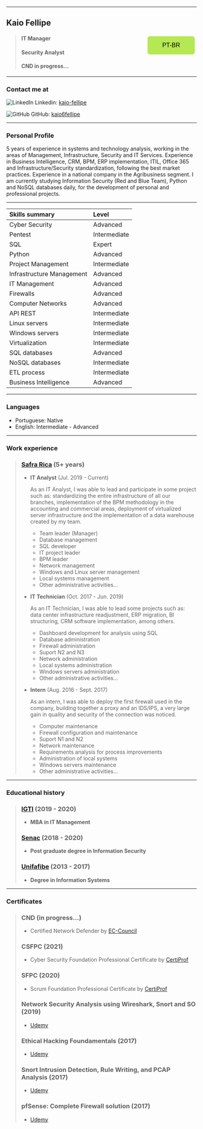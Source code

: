 <style>
.button {
  border-radius: 6px;
  background-color: #b5e853;
  border: none;
  color: #000;
  text-align: center;
  font-size: 16px;
  padding: 15px;
  width: 125px;
  transition: all 0.5s;
  cursor: pointer;
  margin: 5px;
}
.button span {
  cursor: pointer;
  display: inline-block;
  position: relative;
  transition: 0.5s;
}
.button span:after {
  content: '\00bb';
  position: absolute;
  opacity: 0;
  top: 0;
  right: -20px;
  transition: 0.5s;
}
.button:hover span {
  padding-right: 25px;
}
.button:hover span:after {
  opacity: 1;
  right: 0;
}
</style>

* * *
## **Kaio Fellipe**
<div>
    <a href="https://kaio6fellipe.github.io/content/resume/pt-br.html"><button class="button" style="float: right"><span>PT-BR</span></button></a>
</div>

> #### IT Manager
> #### Security Analyst
> #### CND in progress...

---
### **Contact me at**

![LinkedIn](./images/resized-linkedin-icon.svg) Linkedin: [kaio-fellipe](https://www.linkedin.com/in/kaio-fellipe/)

![GitHub](./images/resized-github-icon.svg) GitHub: [kaio6fellipe](https://github.com/kaio6fellipe)

[//]: # (<table>)
[//]: # (    <tr>)
[//]: # (        <td><img src="./images/linkedin-icon.svg" alt="Linkedin" width="35" height="40"></td>)
[//]: # (        <td><a href="https://www.linkedin.com/in/kaio-fellipe/" style="color: white">kaio-fellipe</a></td>)
[//]: # (        <td><img src="./images/github-icon.svg" alt="GitHub" width="35" height="40"></td>)
[//]: # (        <td><a href="https://github.com/kaio6fellipe" style="color: white">kaio6fellipe</a></td>)
[//]: # (    </tr>)
[//]: # (</table>)

---
### **Personal Profile**

5 years of experience in systems and technology analysis, working in the areas of Management, Infrastructure, Security and IT Services. Experience in Business Intelligence, CRM, BPM, ERP implementation, ITIL, Office 365 and Infrastructure/Security standardization, following the best market practices. Experience in a national company in the Agribusiness segment. I am currently studying Information Security (Red and Blue Team), Python and NoSQL databases daily, for the development of personal and professional projects.

---

| **Skills summary**        | Level        |
|:--------------------------|:-------------|
| Cyber Security            | Advanced     |
| Pentest                   | Intermediate |
| SQL                       | Expert       |
| Python                    | Advanced     |
| Project Management        | Intermediate |
| Infrastructure Management | Advanced     |
| IT Management             | Advanced     |
| Firewalls                 | Advanced     |
| Computer Networks         | Advanced     |
| API REST                  | Intermediate |
| Linux servers             | Intermediate |
| Windows servers           | Intermediate |
| Virtualization            | Intermediate |
| SQL databases             | Advanced     |
| NoSQL databases           | Intermediate |
| ETL process               | Intermediate |
| Business Intelligence     | Advanced     |

---
### **Languages**
- Portuguese: Native
- English: Intermediate - Advanced

---
### **Work experience**
> ### **[Safra Rica](https://www.safrarica.com.br/)** (5+ years)
>
> - **IT Analyst** (Jul. 2019 - Current)
>
>   As an IT Analyst, I was able to lead and participate in some project such as: standardizing the entire infrastructure of all our branches, implementation of the BPM methodology in the accounting and commercial areas, deployment of virtualized server infrastructure and the implementation of a data warehouse created by my team.
>   - Team leader (Manager)
>   - Database management
>   - SQL developer
>   - IT project leader
>   - BPM leader
>   - Network management
>   - Windows and Linux server management
>   - Local systems management
>   - Other administrative activities...
>
> - **IT Technician** (Oct. 2017 - Jun. 2019)
>
>   As an IT Technician, I was able to lead some projects such as: data center infrastructure readjustment, ERP migration, BI structuring, CRM software implementation, among others.
>   - Dashboard development for analysis using SQL
>   - Database administration
>   - Firewall administration
>   - Suport N2 and N3
>   - Network administration
>   - Local systems administration
>   - Windows servers administration
>   - Other administrative activities...
>
> - **Intern** (Aug. 2016 - Sept. 2017)
>   
>   As an intern, I was able to deploy the first firewall used in the company, building together a proxy and an IDS/IPS, a very large gain in quality and security of the connection was noticed.
>   - Computer maintenance
>   - Firewall configuration and maintenance
>   - Suport N1 and N2
>   - Network maintenance
>   - Requirements analysis for process improvements
>   - Administration of local systems
>   - Windows servers maintenance
>   - Other administrative activities...

---
### **Educational history**
> ### **[IGTI](https://www.igti.com.br/)** (2019 - 2020)
> - **MBA in IT Management**
> 
> ### **[Senac](https://www.sp.senac.br/)** (2018 - 2020)
> - **Post graduate degree in Information Security**
> 
> ### **[Unifafibe](https://unifafibe.com.br/)** (2013 - 2017)
> - **Degree in Information Systems**

---
### **Certificates**
> ### **CND** (in progress...)
> - Certified Network Defender by [EC-Council](https://www.eccouncil.org/)
>
> ### **CSFPC** (2021)
> - Cyber Security Foundation Professional Certificate by [CertiProf](https://certiprof.com/)
>
> ### **SFPC** (2020)
> - Scrum Foundation Professional Certificate by [CertiProf](https://certiprof.com/)
>
> ### **Network Security Analysis using Wireshark, Snort and SO** (2019)
> - [Udemy](https://www.udemy.com/)
>
> ### **Ethical Hacking Foundamentals** (2017)
> - [Udemy](https://www.udemy.com/)
>
> ### **Snort Intrusion Detection, Rule Writing, and PCAP Analysis** (2017)
> - [Udemy](https://www.udemy.com/)
>
> ### **pfSense: Complete Firewall solution** (2017)
> - [Udemy](https://www.udemy.com/)
